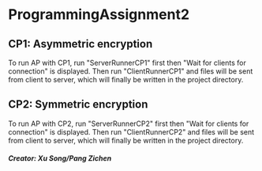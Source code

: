 # ProgrammingAssignment2

## CP1: Asymmetric encryption
To run AP with CP1, run "ServerRunnerCP1" first then "Wait for clients for connection" is displayed. Then run "ClientRunnerCP1" and files will be sent from client to server, which will finally be written in the project directory.
  
## CP2: Symmetric encryption
To run AP with CP2, run "ServerRunnerCP2" first then "Wait for clients for connection" is displayed. Then run "ClientRunnerCP2" and files will be sent from client to server, which will finally be written in the project directory.
  

##### Creator: Xu Song/Pang Zichen
